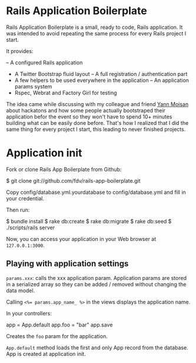 Rails Application Boilerplate
=============================

Rails Application Boilerplate is a small, ready to code, Rails application. It was intended to avoid repeating the same process for every Rails project I start.

It provides:

–   A configured Rails application 
-   A Twitter Bootstrap fluid layout
–   A full registration / authentication part
-   A few helpers to be used everywhere in the application
–   An application params system
-   Rspec, Webrat and Factory Girl for testing

The idea came while discussing with my colleague and friend [Yann Moisan](https://github.com/YannMoisan) about hackatons and how some people actually bootstraped their application befor the event so they won't have to spend 10+ minutes building what can be easily done before. That's how I realized that I did the same thing for every project I start, this leading to never finished projects.

# Application init

Fork or clone Rails App Boilerplate from Github:

  $ git clone git://github.com/fdv/rails-app-boilerplate.git

Copy config/database.yml.yourdatabase to config/database.yml and fill in your credential.

Then run:

  $ bundle install
  $ rake db:create
  $ rake db:migrate
  $ rake db:seed
  $ ./scripts/rails server

Now, you can access your application in your Web browser at `127.0.0.1:3000`.

## Playing with application settings

`params.xxx`: calls the xxx application param. Application params are stored in a serialized array so they can be added / removed without changing the data model.

Calling `<%= params.app_name_ %>` in the views displays the application name.

In your controllers:

  app = App.default
  app.foo = "bar"
  app.save

Creates the `foo` param for the application.

`App.default` method loads the first and only App record from the database. App is created at application init.